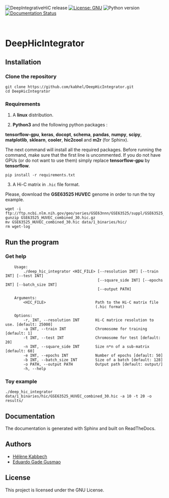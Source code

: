 ![DeepIntegrativeHiC release](https://img.shields.io/badge/DeepIntegrativeHiC-v0.1-blue.svg)
[![License: GNU](https://img.shields.io/badge/License-GNU-yellow.svg)](https://opensource.org/licenses/gpl-license)
![Python version](https://img.shields.io/badge/python-3-brightgreen.svg)
[![Documentation Status](https://readthedocs.org/projects/deephicintegrator/badge/?version=latest)](https://deephicintegrator.readthedocs.io/en/latest/?badge=latest)


<br>

# DeepHicIntegrator

## Installation

### Clone the repository
```
git clone https://github.com/kabhel/DeepHicIntegrator.git
cd DeepHicIntegrator
```

### Requirements

1. A **linux** distribution.

2. **Python3** and the following python packages :

**tensorflow-gpu**, **keras**, **docopt**, **schema**, **pandas**, **numpy**, **scipy**, **matplotlib**, **sklearn**, **cooler**, **hic2cool** and **m2r** (for Sphinx).

The next command will install all the required packages. Before running the command, make sure that the first line is uncommented. If you do not have GPUs (or do not want to use them) simply replace **tensorflow-gpu** by **tensorflow**.

```
pip install -r requirements.txt
```

3. A Hi-C matrix in `.hic` file format.

Please, download the **GSE63525 HUVEC** genome in order to run the toy example.

```
wget -i ftp://ftp.ncbi.nlm.nih.gov/geo/series/GSE63nnn/GSE63525/suppl/GSE63525_HUVEC_combined_30.hic.gz
gunzip GSE63525_HUVEC_combined_30.hic.gz
mv GSE63525_HUVEC_combined_30.hic data/1_binaries/hic/
rm wget-log
```

## Run the program

### Get help
```
    Usage:
        ./deep_hic_integrator <HIC_FILE> [--resolution INT] [--train INT] [--test INT]
                                         [--square_side INT] [--epochs INT] [--batch_size INT]
                                         [--output PATH]

    Arguments:
        <HIC_FILE>                      Path to the Hi-C matrix file
                                        (.hic format)

    Options:
        -r, INT, --resolution INT       Hi-C matrice resolution to use. [default: 25000]
        -a INT, --train INT             Chromosome for training [default: 1]
        -t INT, --test INT              Chromosome for test [default: 20]
        -n INT, --square_side INT       Size n*n of a sub-matrix [default: 60]
        -e INT, --epochs INT            Number of epochs [default: 50]
        -b INT, --batch_size INT        Size of a batch [default: 128]
        -o PATH, --output PATH          Output path [default: output/]
        -h, --help  
```

### Toy example

```
./deep_hic_integrator data/1_binaries/hic/GSE63525_HUVEC_combined_30.hic -a 10 -t 20 -o results/
```

## Documentation

The documentation is generated with Sphinx and built on ReadTheDocs.


## Authors

- [Hélène Kabbech](https://github.com/kabhel)
- [Eduardo Gade Gusmao](https://github.com/eggduzao)

## License

This project is licensed under the GNU License.